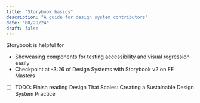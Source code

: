 ```yaml
---
title: "Storybook basics"
description: "A guide for design system contributors"
date: "08/29/24"
draft: false
---
```


Storybook is helpful for

- Showcasing components for testing accessibility and visual regression easily 
- Checkpoint at -3:26 of Design Systems with Storybook v2 on FE Masters


- [ ] TODO: Finish reading Design That Scales: Creating a Sustainable Design System Practice